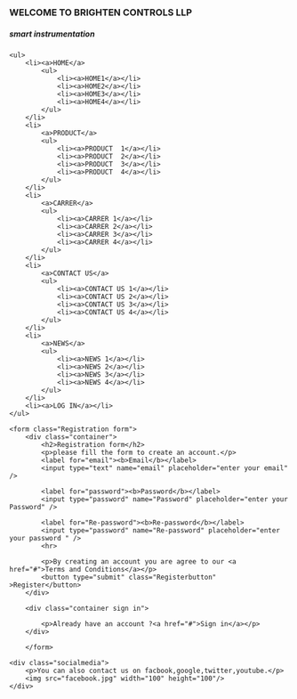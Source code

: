 

<html>
<head>
    <link rel="stylesheet" href="StyleSheet1.css">
    <meta charset="utf-8" />
    <title>BRIGHTEN CONTROLS</title>
</head>
<body>
    <h3>WELCOME TO BRIGHTEN CONTROLS LLP</h3>
    <h5><i> smart instrumentation </i></h5>

    <ul>
        <li><a>HOME</a>
            <ul>
                <li><a>HOME1</a></li>
                <li><a>HOME2</a></li>
                <li><a>HOME3</a></li>
                <li><a>HOME4</a></li>
            </ul>
        </li>
        <li>
            <a>PRODUCT</a>
            <ul>
                <li><a>PRODUCT  1</a></li>
                <li><a>PRODUCT  2</a></li>
                <li><a>PRODUCT  3</a></li>
                <li><a>PRODUCT  4</a></li>
            </ul>
        </li>
        <li>
            <a>CARRER</a>
            <ul>
                <li><a>CARRER 1</a></li>
                <li><a>CARRER 2</a></li>
                <li><a>CARRER 3</a></li>
                <li><a>CARRER 4</a></li>
            </ul>
        </li>
        <li>
            <a>CONTACT US</a>
            <ul>
                <li><a>CONTACT US 1</a></li>
                <li><a>CONTACT US 2</a></li>
                <li><a>CONTACT US 3</a></li>
                <li><a>CONTACT US 4</a></li>
            </ul>
        </li>
        <li>
            <a>NEWS</a>
            <ul>
                <li><a>NEWS 1</a></li>
                <li><a>NEWS 2</a></li>
                <li><a>NEWS 3</a></li>
                <li><a>NEWS 4</a></li>
            </ul>
        </li>
        <li><a>LOG IN</a></li>
    </ul>

    <form class="Registration form">
        <div class="container">
            <h2>Registration form</h2>
            <p>please fill the form to create an account.</p>
            <label for="email"><b>Email</b></label>
            <input type="text" name="email" placeholder="enter your email" />

            <label for="password"><b>Password</b></label>
            <input type="password" name="Password" placeholder="enter your Password" />

            <label for="Re-password"><b>Re-password</b></label>
            <input type="password" name="Re-password" placeholder="enter your password " />
            <hr>

            <p>By creating an account you are agree to our <a href="#">Terms and Conditions</a></p>
            <button type="submit" class="Registerbutton" >Register</button>
        </div>

        <div class="container sign in">

            <p>Already have an account ?<a href="#">Sign in</a></p>
        </div>

        </form>

    <div class="socialmedia">
        <p>You can also contact us on facbook,google,twitter,youtube.</p>
        <img src="facebook.jpg" width="100" height="100"/>
    </div>
    
</body>
</html>
